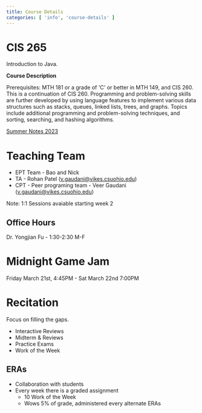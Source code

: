 ```yaml
---
title: Course Details
categories: [ 'info', 'course-details' ]
---
```


# CIS 265

Introduction to Java. 

**Course Description**

Prerequisites: MTH 181 or a grade of 'C' or better in MTH 149, and CIS 260. This is a continuation of CIS 260. Programming and problem-solving skills are further developed by using language features to implement various data structures such as stacks, queues, linked lists, trees, and graphs. Topics include additional programming and problem-solving techniques, and sorting, searching, and hashing algorithms.

[Summer Notes 2023](/assets/CIS_265_Summer_2023_Notes.pdf)

# Teaching Team

* EPT Team - Bao and Nick
* TA - Rohan Patel (v.gaudani@vikes.csuohio.edu)
* CPT - Peer programing team - Veer Gaudani (v.gaudani@vikes.csuohio.edu)

Note: 1:1 Sessions avaiable starting week 2

## Office Hours

Dr. Yongjian Fu - 1:30-2:30 M-F

# Midnight Game Jam

Friday March 21st, 4:45PM - Sat March 22nd 7:00PM

# Recitation

Focus on filling the gaps.

* Interactive Reviews
* Midterm & Reviews
* Practice Exams
* Work of the Week

## ERAs

* Collaboration with students
* Every week there is a graded assignment
    * 10 Work of the Week  
    * Wows 5% of grade, administered every alternate ERAs


